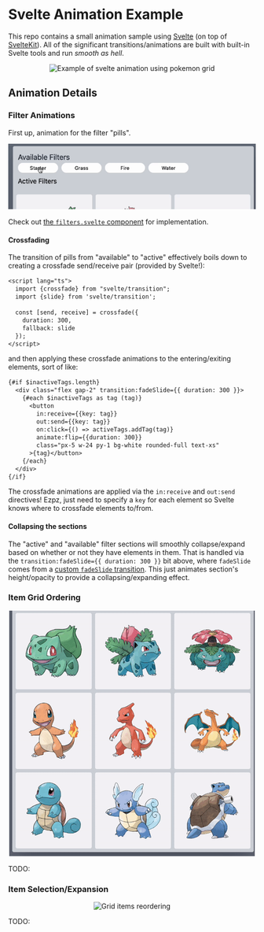 # Svelte Animation Example

This repo contains a small animation sample using [Svelte](https://svelte.dev/) (on top of [SvelteKit](https://kit.svelte.dev/)). All of the significant transitions/animations are built with built-in Svelte tools and run _smooth as hell_.

<p align="center">
  <img src="./docs/svelte-animations.gif" alt="Example of svelte animation using pokemon grid">
</p>

## Animation Details

### Filter Animations

First up, animation for the filter "pills".

<p align="center">
  <img src="./docs/filter-animation.gif" />
</p>

Check out [the `filters.svelte` component](./src/components/filters.svelte) for implementation.

#### Crossfading

The transition of pills from "available" to "active" effectively boils down to creating a crossfade send/receive pair (provided by Svelte!):

```sveltehtml
<script lang="ts">
  import {crossfade} from "svelte/transition";
  import {slide} from 'svelte/transition';

  const [send, receive] = crossfade({
    duration: 300,
    fallback: slide
  });
</script>
```

and then applying these crossfade animations to the entering/exiting elements, sort of like:

```sveltehtml
{#if $inactiveTags.length}
  <div class="flex gap-2" transition:fadeSlide={{ duration: 300 }}>
    {#each $inactiveTags as tag (tag)}
      <button
        in:receive={{key: tag}}
        out:send={{key: tag}}
        on:click={() => activeTags.addTag(tag)}
        animate:flip={{duration: 300}}
        class="px-5 w-24 py-1 bg-white rounded-full text-xs"
      >{tag}</button>
    {/each}
  </div>
{/if}
```

The crossfade animations are applied via the `in:receive` and `out:send` directives! Ezpz, just need to specify a `key` for each element so Svelte knows where to crossfade elements to/from.

#### Collapsing the sections

The "active" and "available" filter sections will smoothly collapse/expand based on whether or not they have elements in them. That is handled via the `transition:fadeSlide={{ duration: 300 }}` bit above, where `fadeSlide` comes from a [custom `fadeSlide` transition](./src/utils/fadeSlide.ts). This just animates section's height/opacity to provide a collapsing/expanding effect.

### Item Grid Ordering

<p align="center">
	<img src="./docs/grid-reorder.gif" alt="Grid items reordering" />
</p>

TODO:

### Item Selection/Expansion

<p align="center">
	<img src="./docs/item-selection.gif" alt="Grid items reordering" />
</p>

TODO:

